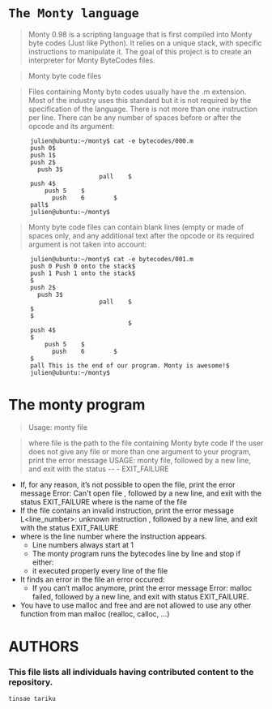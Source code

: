 # ```The Monty language```

> Monty 0.98 is a scripting language that is first compiled into Monty byte codes (Just like Python). It relies on a unique stack, with specific instructions to manipulate it. The goal of this project is to create an interpreter for Monty ByteCodes files.

> Monty byte code files

> Files containing Monty byte codes usually have the .m extension. Most of the industry uses this standard but it is not required by the specification of the language. There is not more than one instruction per line. There can be any number of spaces before or after the opcode and its argument:
      
```      
      julien@ubuntu:~/monty$ cat -e bytecodes/000.m
      push 0$
      push 1$
      push 2$
        push 3$
                         pall    $
      push 4$
          push 5    $
            push    6        $
      pall$
      julien@ubuntu:~/monty$

```
> Monty byte code files can contain blank lines (empty or made of spaces only, and any additional text after the opcode or its required argument is not taken into account:

```
      julien@ubuntu:~/monty$ cat -e bytecodes/001.m
      push 0 Push 0 onto the stack$
      push 1 Push 1 onto the stack$
      $
      push 2$
        push 3$
                         pall    $
      $
      $
                                 $
      push 4$
      $
          push 5    $
            push    6        $
      $
      pall This is the end of our program. Monty is awesome!$
      julien@ubuntu:~/monty$
```
# The monty program

> Usage: monty file

> where file is the path to the file containing Monty byte code
> If the user does not give any file or more than one argument to your program, print the error message USAGE: monty file, followed by a new line, and exit with the status -- - EXIT_FAILURE
- If, for any reason, it’s not possible to open the file, print the error message Error: Can't open file <file>, followed by a new line, and exit with the status EXIT_FAILURE
where <file> is the name of the file
- If the file contains an invalid instruction, print the error message L<line_number>: unknown instruction <opcode>, followed by a new line, and exit with the status EXIT_FAILURE
- where is the line number where the instruction appears.
  - Line numbers always start at 1
  - The monty program runs the bytecodes line by line and stop if either:
  - it executed properly every line of the file
- It finds an error in the file an error occured: 
  - If you can’t malloc anymore, print the error message Error: malloc failed, followed by a new line, and exit with status EXIT_FAILURE.
- You have to use malloc and free and are not allowed to use any other function from man malloc (realloc, calloc, …)
# AUTHORS  
### This file lists all individuals having contributed content to the repository.
```
tinsae tariku
```

